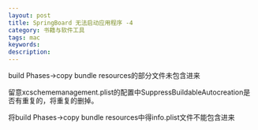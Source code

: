 ```yaml
---
layout: post
title: SpringBoard 无法启动应用程序 -4
category: 书籍与软件工具
tags: mac
keywords: 
description: 
---
```


build Phases-\>copy bundle resources的部分文件未包含进来

留意xcschememanagement.plist的配置中<span
style="line-height:1.2;">SuppressBuildableAutocreation</span><span
style="line-height:1.2;">是否有重复的，将重复的删掉。</span>

将build Phases-\>copy bundle resources中得info.plist文件不能包含进来






